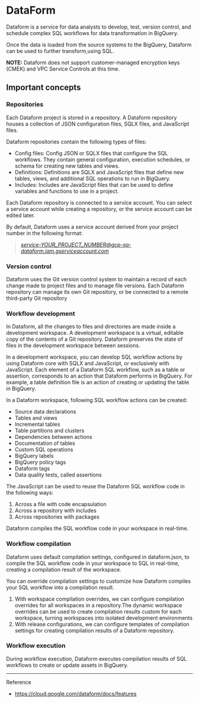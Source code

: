 # DataForm

Dataform is a service for data analysts to develop, test, version control, and schedule complex SQL workflows for data transformation in BigQuery.

Once the data is loaded from the source systems to the BigQuery, Dataform can be used to further transform,using SQL.

**NOTE:** Dataform does not support customer-managed encryption keys (CMEK) and VPC Service Controls at this time.

## Important concepts

### Repositories

Each Dataform project is stored in a repository. A Dataform repository houses a collection of JSON configuration files, SQLX files, and JavaScript files.

Dataform repositories contain the following types of files:

* Config files: Config JSON or SQLX files that configure the SQL workflows. They contain general configuration, execution schedules, or schema for creating new tables and views.
* Definitions: Definitions are SQLX and JavaScript files that define new tables, views, and additional SQL operations to run in BigQuery.
* Includes: Includes are JavaScript files that can be used to define variables and functions to use in a project.

Each Dataform repository is connected to a service account. You can select a service account while creating a repository, or the service account can be edited later.

By default, Dataform uses a service account derived from your project number in the following format:
> *<service-YOUR_PROJECT_NUMBER@gcp-sa-dataform.iam.gserviceaccount.com>*

### Version control

Dataform uses the Git version control system to maintain a record of each change made to project files and to manage file versions. Each Dataform repository can manage its own Git repository, or be connected to a remote third-party Git repository

### Workflow development

In Dataform, all the changes to files and directories are made inside a development workspace. A development workspace is a virtual, editable copy of the contents of a Git repository. Dataform preserves the state of files in the development workspace between sessions.

In a development workspace, you can develop SQL workflow actions by using Dataform core with SQLX and JavaScript, or exclusively with JavaScript.
Each element of a Dataform SQL workflow, such as a table or assertion, corresponds to an action that Dataform performs in BigQuery. For example, a table definition file is an action of creating or updating the table in BigQuery.

In a Dataform workspace, following SQL workflow actions can be created:

* Source data declarations
* Tables and views
* Incremental tables
* Table partitions and clusters
* Dependencies between actions
* Documentation of tables
* Custom SQL operations
* BigQuery labels
* BigQuery policy tags
* Dataform tags
* Data quality tests, called assertions

The JavaScript can be used to reuse the Dataform SQL workflow code in the following ways:

1. Across a file with code encapsulation
2. Across a repository with includes
3. Across repositories with packages

Dataform compiles the SQL workflow code in your workspace in real-time.

### Workflow compilation

Dataform uses default compilation settings, configured in dataform.json, to compile the SQL workflow code in your workspace to SQL in real-time, creating a compilation result of the workspace.

You can override compilation settings to customize how Dataform compiles your SQL workflow into a compilation result.

1. With workspace compilation overrides, we can configure compilation overrides for all workspaces in a repository.The dynamic workspace overrides can be used to create compilation results custom for each workspace, turning workspaces into isolated development environments
2. With release configurations, we can configure templates of compilation settings for creating compilation results of a Dataform repository.

### Workflow execution

During workflow execution, Dataform executes compilation results of SQL workflows to create or update assets in BigQuery.

---
Reference

* <https://cloud.google.com/dataform/docs/features>